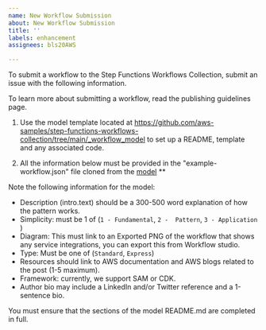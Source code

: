 ```yaml
---
name: New Workflow Submission
about: New Workflow Submission
title: ''
labels: enhancement
assignees: bls20AWS

---
```


To submit a workflow to the Step Functions Workflows Collection, submit an issue with the following information.

To learn more about submitting a workflow, read the publishing guidelines page.

1. Use the model template located at https://github.com/aws-samples/step-functions-workflows-collection/tree/main/_workflow_model to set up a README, template and any associated code.


2. All the information below must be provided in the "example-workflow.json" file cloned from the [model](https://github.com/aws-samples/step-functions-workflows-collection/tree/main/_workflow_model) **

Note the following information for the model:

- Description (intro.text) should be a 300-500 word explanation of how the pattern works.
- Simplicity: must be 1 of (`1 - Fundamental`, `2 -  Pattern`, `3 - Application` )
- Diagram: This must link to an Exported PNG of the workflow that shows any service integrations, you can export this from Workflow studio.
- Type: Must be one of (`Standard`, `Express`)
- Resources should link to AWS documentation and AWS blogs related to the post (1-5 maximum).
- Framework: currently, we support SAM or CDK.
- Author bio may include a LinkedIn and/or Twitter reference and a 1-sentence bio.

You must ensure that the sections of the model README.md are completed in full.
